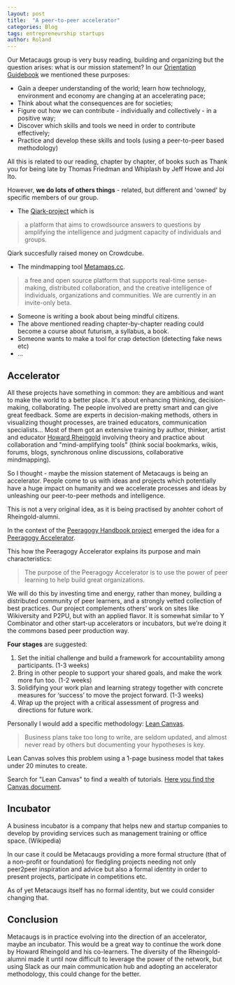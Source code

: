 ```yaml
---
layout: post
title:  "A peer-to-peer accelerator"
categories: Blog
tags: entrepreneurship startups 
author: Roland
---
```


Our Metacaugs group is very busy reading, building and organizing but the question arises: what is our mission statement?
In our [Orientation Guidebook](https://docs.google.com/document/d/1UYhrFJtmYzbRxh9VIVgF1ZQFc1UmQk_NnecT2JCmtl8/) we mentioned
these purposes:

- Gain a deeper understanding of the world; learn how technology, environment and economy are changing at an accelerating pace; 
- Think about what the consequences are for societies; 
- Figure out how we can contribute - individually and collectively - in a positive way; 
- Discover which skills and tools we need in order to contribute effectively; 
- Practice and develop these skills and tools (using a peer-to-peer based methodology)

All this is related to our reading, chapter by chapter, of books such as Thank you for being late by Thomas Friedman and Whiplash 
by Jeff Howe and Joi Ito. 

However, **we do lots of others things** - related, but different and 'owned' by specific members of our group. 

- The [Qiark-project](metamaps.cc) which is 

>  a platform that aims to crowdsource answers to questions by amplifying the intelligence and judgment capacity of individuals and groups.

Qiark succesfully raised money on Crowdcube. 

- The mindmapping tool [Metamaps.cc](https://metamaps.cc/). 

>a free and open source platform that supports real-time sense-making, distributed collaboration, and the creative intelligence of individuals, organizations and communities. We are currently in an invite-only beta.

- Someone is writing a book about being mindful citizens. 
- The above mentioned reading chapter-by-chapter reading could become a course about futurism, a syllabus, a book. 
- Someone wants to make a tool for crap detection (detecting fake news etc) 
- ...

## Accelerator

All these projects have something in common: they are ambitious and want to make the world to a better place. It's about enhancing thinking,
decision-making, collaborating. The people involved are pretty smart and can give great feedback. 
Some are experts in decision-making methods, others in visualizing thought processes, are trained educators, communication specialists...
Most of them got an extensive training by author, thinker, artist and educator [Howard Rheingold](https://en.wikipedia.org/wiki/Howard_Rheingold)
involving theory and practice about collaboration and "mind-amplifying tools" (think social bookmarks, wikis, forums, blogs, 
synchronous online discussions, collaborative mindmapping). 

So I thought - maybe the mission statement of Metacaugs is being an accelerator. People come to us with ideas and projects which potentially
have a huge impact on humanity and we accelerate processes and ideas by unleashing our peer-to-peer methods and intelligence. 

This is not a very original idea, as it is being practised by anohter cohort of Rheingold-alumni. 

In the context of the [Peeragogy Handbook project](http://peeragogy.github.io/) emerged the idea for a [Peeragogy Accelerator](http://peeragogy.github.io/action.html).

This how the Peeragogy Accelerator explains its purpose and main characteristics:

> The purpose of the Peeragogy Accelerator is to use the power of peer learning to help build great organizations.

We will do this by investing time and energy, rather than money, building a distributed community of peer learners, and a strongly vetted collection of best practices. Our project complements others’ work on sites like Wikiversity and P2PU, but with an applied flavor. It is somewhat similar to Y Combinator and other start-up accelerators or incubators, but we’re doing it the commons based peer production way.

**Four stages** are suggested: 

1. Set the initial challenge and build a framework for accountability among participants. (1-3 weeks)
2. Bring in other people to support your shared goals, and make the work more fun too. (1-2 weeks)
3. Solidifying your work plan and learning strategy together with concrete measures for ‘success’ to move the project forward. (1-3 weeks)
4. Wrap up the project with a critical assessment of progress and directions for future work.

Personally I would add a specific methodology: [Lean Canvas](https://leanstack.com/leancanvas).  

> Business plans take too long to write, are seldom updated, and almost never read by others but documenting your hypotheses is key.

Lean Canvas solves this problem using a 1-page business model that takes under 20 minutes to create.

Search for "Lean Canvas" to find a wealth of tutorials. [Here you find the Canvas document](https://metacaugs.github.io/). 

## Incubator

A business incubator is a company that helps new and startup companies to develop by providing services such as management training or office space. (Wikipedia)

In our case it could be Metacaugs providing a more formal structure (that of a non-profit or foundation) for fledgling projects needing
not only peer2peer inspiration and advice but also a formal identity in order to present projects, participate in competitions etc. 

As of yet Metacaugs itself has no formal identity, but we could consider changing that. 

## Conclusion

Metacaugs is in practice evolving into the direction of an accelerator, maybe an incubator. This would be a great way to continue the
work done by Howard Rheingold and his co-learners. The diversity of the Rheingold-alumni made it  until now difficult to leverage the 
power of the network, but using Slack as our main communication hub and adopting an accelerator methodology, this could change for the better. 

